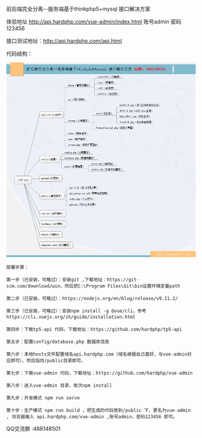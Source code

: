 前后端完全分离--服务端基于thinkphp5+mysql 接口解决方案

体验地址 http://api.hardphp.com/vue-admin/index.html 账号admin 密码123456

接口测试地址：http://api.hardphp.com/api.html


代码结构：

![image](https://github.com/hardphp/tp5-api/blob/master/%E4%BB%A3%E7%A0%81%E7%BB%93%E6%9E%84.png)

```
部署步骤：

第一步（已安装，可略过）：安装git ,下载地址：https://git-scm.com/download/win，然后把C:\Program Files\Git\bin设置环境变量path

第二步（已安装，可略过）：https://nodejs.org/en/blog/release/v9.11.2/

第三步（已安装，可略过）：安装npm install -g @vue/cli，参考https://cli.vuejs.org/zh/guide/installation.html

第四步：下载tp5-api 代码，下载地址：https://github.com/hardphp/tp5-api

第五步：配置config/database.php 数据库信息

第六步：本地hosts文件配置域名api.hardphp.com（域名根据自己喜好，与vue-admin对应即可），然后指向/public目录即可。

第七步：下载vue-admin 代码，下载地址：https://github.com/hardphp/vue-admin

第八步：进入vue-admin 目录，依次npm install

第九步：开发模式 npm run serve

第十步：生产模式 npm run build ，把生成的代码放到/public 下，更名为vue-admin , 浏览器输入 api.hardphp.com/vue-admin ,账号admin，密码123456 即可。

```

QQ交流群 :488148501
